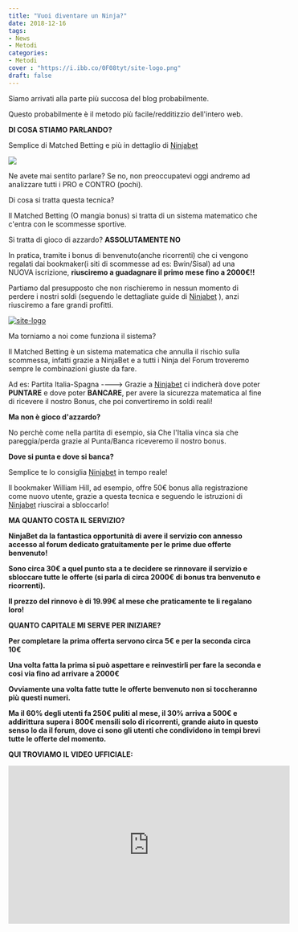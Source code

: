 ```yaml
---
title: "Vuoi diventare un Ninja?"
date: 2018-12-16
tags:
- News
- Metodi
categories:
- Metodi
cover : "https://i.ibb.co/0F08tyt/site-logo.png"
draft: false
---
```


Siamo arrivati alla parte più succosa del blog probabilmente.

Questo probabilmente è il metodo più facile/redditizzio dell'intero web.

<strong>DI COSA STIAMO PARLANDO?</strong>

Semplice di Matched Betting e più in dettaglio di <a href="https://www.ninjabet.it/74323/aff">Ninjabet</a>

<img src="https://i.ibb.co/7pbGCxG/maxresdefault-1.jpg">

Ne avete mai sentito parlare? Se no, non preoccupatevi oggi andremo ad analizzare tutti i PRO e CONTRO (pochi).

Di cosa si tratta questa tecnica?

Il Matched Betting (O mangia bonus) si tratta di un sistema matematico che c'entra con le scommesse sportive.

Si tratta di gioco di azzardo? <strong>ASSOLUTAMENTE NO</strong>

In pratica, tramite i bonus di benvenuto(anche ricorrenti) che ci vengono regalati dai bookmaker(i siti di scommesse ad es: Bwin/Sisal) ad una NUOVA iscrizione, <strong>riusciremo a guadagnare il primo mese fino a 2000€!!</strong>

Partiamo dal presupposto che non rischieremo in nessun momento di perdere i nostri soldi (seguendo le dettagliate guide di <a href="https://www.ninjabet.it/74323/aff">Ninjabet</a> ), anzi riusciremo a fare grandi profitti.

<a href="https://www.ninjabet.it/74323/aff"><img src="https://i.ibb.co/0F08tyt/site-logo.png" alt="site-logo" border="0"></a>

Ma torniamo a noi come funziona il sistema? 

Il Matched Betting è un sistema matematica che annulla il rischio sulla scommessa, infatti grazie a NinjaBet e a tutti i Ninja del Forum troveremo sempre le combinazioni giuste da fare.

Ad es: Partita Italia-Spagna ----> Grazie a <a href="https://www.ninjabet.it/74323/aff">Ninjabet</a> ci indicherà dove poter <strong>PUNTARE</strong> e dove poter <strong>BANCARE</strong>, per avere la sicurezza matematica al fine di ricevere il nostro Bonus, che poi convertiremo in soldi reali!

<strong>Ma non è gioco d'azzardo?</strong>

No perchè come nella partita di esempio, sia Che l'Italia vinca sia che pareggia/perda grazie al Punta/Banca riceveremo il nostro bonus.

<strong> Dove si punta e dove si banca? </strong>

Semplice te lo consiglia <a href="https://www.ninjabet.it/74323/aff">Ninjabet</a> in tempo reale!

Il bookmaker William Hill, ad esempio, offre 50€ bonus alla registrazione come nuovo utente, grazie a questa tecnica e seguendo le istruzioni di <a href="https://www.ninjabet.it/74323/aff">Ninjabet</a> riuscirai a sbloccarlo!

<strong> MA QUANTO COSTA IL SERVIZIO? <strong>

NinjaBet da la fantastica opportunità di avere il servizio con annesso accesso al forum dedicato gratuitamente per le prime due offerte benvenuto!

Sono circa 30€ a quel punto sta a te decidere se rinnovare il servizio e sbloccare tutte le offerte (si parla di circa 2000€ di bonus tra benvenuto e ricorrenti).

Il prezzo del rinnovo è di 19.99€ al mese che praticamente te li regalano loro!

<strong> QUANTO CAPITALE MI SERVE PER INIZIARE? </strong>

Per completare la prima offerta servono circa 5€ e per la seconda circa 10€

Una volta fatta la prima si può aspettare e reinvestirli per fare la seconda e cosi via fino ad arrivare a 2000€ 

Ovviamente una volta fatte tutte le offerte benvenuto non si toccheranno più questi numeri.

Ma il 60% degli utenti fa 250€ puliti al mese, il 30% arriva a 500€ e addirittura supera i 800€ mensili solo di ricorrenti, grande aiuto in questo senso lo da il forum, dove ci sono gli utenti che condividono in tempi brevi tutte le offerte del momento.

QUI TROVIAMO IL VIDEO UFFICIALE:

<iframe width="560" height="315" src="https://www.youtube.com/embed/tcvlrPFBUY4" frameborder="0" allow="accelerometer; autoplay; encrypted-media; gyroscope; picture-in-picture" allowfullscreen></iframe>


